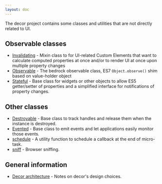 ```yaml
---
layout: doc
---
```


The decor project contains some classes and utilities that are not directly related to UI.

## Observable classes

* [Invalidating](Invalidating.md) - Mixin class to for UI-related Custom Elements that want to calculate computed
  properties at once and/or to render UI at once upon multiple property changes
* [Observable](Observable.md) - The bedrock observable class, ES7 `Object.observe()` shim based on value-holder object
* [Stateful](Stateful.md) - Base class for widgets or other objects to allow ES5 getter/setter of properties and
  a simplified interface for notifications of property changes.

## Other classes

* [Destroyable](Destroyable.md) - Base class to track handles and release them when the instance is destroyed.
* [Evented](Evented.md) - Base class to emit events and let applications easily monitor those events.
* [schedule](schedule.md) - A utility function to schedule a callback at the end of micro-task.
* [sniff](sniff.md) - Browser sniffing.

## General information

* [Decor architecture](architecture.md) - Notes on decor's design choices.